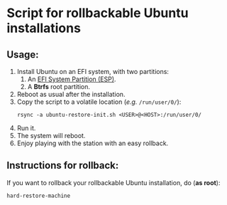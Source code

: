 # Script for rollbackable Ubuntu installations

## Usage:

1. Install Ubuntu on an EFI system, with two partitions:
    1. An [EFI System Partition (ESP)](https://www.google.com/search?&q=linux+esp).
    1. A **Btrfs** root partition.
1. Reboot as usual after the installation.
1. Copy the script to a volatile location (_e.g._ `/run/user/0/`):
    ```
    rsync -a ubuntu-restore-init.sh <USER>@<HOST>:/run/user/0/
    ```
1. Run it.
1. The system will reboot.
1. Enjoy playing with the station with an easy rollback.

## Instructions for rollback:

If you want to rollback your rollbackable Ubuntu installation, do (**as root**):

```bash
hard-restore-machine
```

